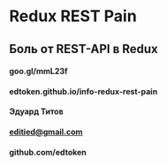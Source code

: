 # Redux REST Pain
## Боль от REST-API в Redux
#### goo.gl/mmL23f   
#### edtoken.github.io/info-redux-rest-pain  
#### Эдуард Титов 
#### editied@gmail.com
#### github.com/edtoken
